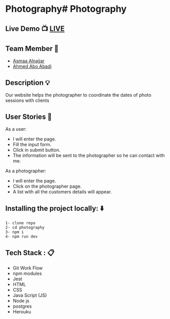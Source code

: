 # Photography# Photography

## Live Demo :tv: [LIVE](https://photography01.herokuapp.com/)

## Team Member :busts_in_silhouette:
* [Asmaa Alnajjar](https://github.com/asmaaamin)
* [Ahmed Abo Abadi](https://github.com/AhemdAboAbadi)


## Description :bulb:
Our website helps the photographer to coordinate the dates of photo sessions with clients 


## User Stories :book:
As a user:
- I will enter the page.
- Fill the input form.
- Click in submit button.
- The information will be sent to the photographer so he can contact with me.

As a photographer:
- I will enter the page.
- Click on the photographer page.
- A list with all the customers details will appear.

## Installing the project locally: :arrow_down:
```
1- clone repo 
2- cd photography
3- npm i 
4- npm run dev
```


## Tech Stack : :clipboard:
* Git Work Flow
* npm modules
* Jest
* HTML
* CSS
* Java Script (JS)
* Node js
* postgres
* Herouku

